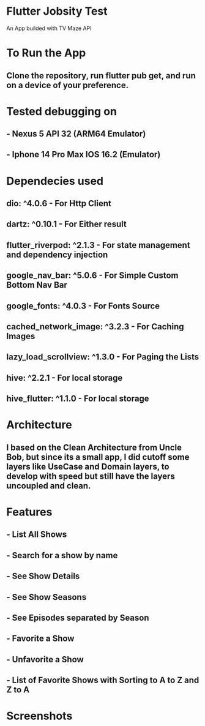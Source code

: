 # Flutter Jobsity Test

An App builded with TV Maze API

# To Run the App
## Clone the repository, run flutter pub get, and run on a device of your preference.

# Tested debugging on

## - Nexus 5 API 32 (ARM64 Emulator)
## - Iphone 14 Pro Max IOS 16.2 (Emulator)

# Dependecies used

  ## dio: ^4.0.6 - For Http Client
  ## dartz: ^0.10.1 - For Either result
  ## flutter_riverpod: ^2.1.3 - For state management and dependency injection
  ## google_nav_bar: ^5.0.6 - For Simple Custom Bottom Nav Bar
  ## google_fonts: ^4.0.3 - For Fonts Source
  ## cached_network_image: ^3.2.3 - For Caching Images
  ## lazy_load_scrollview: ^1.3.0 - For Paging the Lists
  ## hive: ^2.2.1 - For local storage
  ## hive_flutter: ^1.1.0 - For local storage

# Architecture

## I based on the Clean Architecture from Uncle Bob, but since its a small app, I did cutoff some layers like UseCase and Domain layers, to develop with speed but still have the layers uncoupled and clean.
# Features

## - List All Shows
## - Search for a show by name
## - See Show Details
## - See Show Seasons
## - See Episodes separated by Season
## - Favorite a Show
## - Unfavorite a Show
## - List of Favorite Shows with Sorting to A to Z and Z to A

# Screenshots

